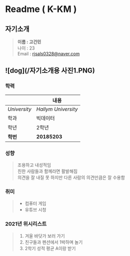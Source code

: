 # Readme ( K-KM )

## 자기소개
> __이름 : 고건민__  
> 나이 : 23  
> Email : rjsals0328@naver.com  
###  
![dog](/자기소개용 사진1.PNG)
------
### 학력  
||내용|
|---|---|
|_University_|_Hallym University_|
|학과|빅데이터|
|학년|2학년|
|__학번__|__20185203__|
### 성향
> 조용하고 내성적임  
> 친한 사람들과 함께라면 활발해짐  
> 의견을 잘 내질 못 하지만 다른 사람의 의견만큼은 잘 수용함  
### 취미
> * 컴퓨터 게임  
> * 유튜브 시청  
### 2021년 위시리스트
> 1. 겨울 바닷가 보러 가기  
> 2. 친구들과 펜션에서 1박하며 놀기  
> 3. 2학기 성적 평균 A이랑 받기  
###
